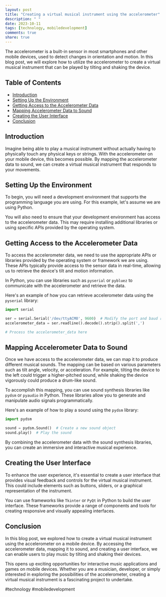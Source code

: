 ```yaml
---
layout: post
title: "Creating a virtual musical instrument using the accelerometer"
description: " "
date: 2023-10-11
tags: [technology, mobiledevelopment]
comments: true
share: true
---
```


The accelerometer is a built-in sensor in most smartphones and other mobile devices, used to detect changes in orientation and motion. In this blog post, we will explore how to utilize the accelerometer to create a virtual musical instrument that can be played by tilting and shaking the device.

## Table of Contents

- [Introduction](#introduction)
- [Setting Up the Environment](#setting-up-the-environment)
- [Getting Access to the Accelerometer Data](#getting-access-to-the-accelerometer-data)
- [Mapping Accelerometer Data to Sound](#mapping-accelerometer-data-to-sound)
- [Creating the User Interface](#creating-the-user-interface)
- [Conclusion](#conclusion)

## Introduction

Imagine being able to play a musical instrument without actually having to physically touch any physical keys or strings. With the accelerometer on your mobile device, this becomes possible. By mapping the accelerometer data to sound, we can create a virtual musical instrument that responds to your movements.

## Setting Up the Environment

To begin, you will need a development environment that supports the programming language you are using. For this example, let's assume we are using Python.

You will also need to ensure that your development environment has access to the accelerometer data. This may require installing additional libraries or using specific APIs provided by the operating system.

## Getting Access to the Accelerometer Data

To access the accelerometer data, we need to use the appropriate APIs or libraries provided by the operating system or framework we are using. These APIs typically provide access to the sensor data in real-time, allowing us to retrieve the device's tilt and motion information.

In Python, you can use libraries such as `pyserial` or `pybluez` to communicate with the accelerometer and retrieve the data.

Here's an example of how you can retrieve accelerometer data using the `pyserial` library:

```python
import serial

ser = serial.Serial('/dev/ttyACM0', 9600)  # Modify the port and baud rate based on your device
accelerometer_data = ser.readline().decode().strip().split(',')

# Process the accelerometer_data here
```

## Mapping Accelerometer Data to Sound

Once we have access to the accelerometer data, we can map it to produce different musical sounds. The mapping can be based on various parameters such as tilt angle, velocity, or acceleration. For example, tilting the device to the left could trigger a higher-pitched sound, while shaking the device vigorously could produce a drum-like sound.

To accomplish this mapping, you can use sound synthesis libraries like `pydsm` or `pyaudio` in Python. These libraries allow you to generate and manipulate audio signals programmatically.

Here's an example of how to play a sound using the `pydsm` library:

```python
import pydsm

sound = pydsm.Sound()  # Create a new sound object
sound.play()  # Play the sound
```

By combining the accelerometer data with the sound synthesis libraries, you can create an immersive and interactive musical experience.

## Creating the User Interface

To enhance the user experience, it's essential to create a user interface that provides visual feedback and controls for the virtual musical instrument. This could include elements such as buttons, sliders, or a graphical representation of the instrument.

You can use frameworks like `Tkinter` or `PyQt` in Python to build the user interface. These frameworks provide a range of components and tools for creating responsive and visually appealing interfaces.

## Conclusion

In this blog post, we explored how to create a virtual musical instrument using the accelerometer on a mobile device. By accessing the accelerometer data, mapping it to sound, and creating a user interface, we can enable users to play music by tilting and shaking their devices.

This opens up exciting opportunities for interactive music applications and games on mobile devices. Whether you are a musician, developer, or simply interested in exploring the possibilities of the accelerometer, creating a virtual musical instrument is a fascinating project to undertake.

#technology #mobiledevelopment